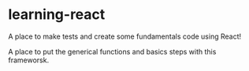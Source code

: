 # learning-react
A place to make tests and create some fundamentals code using React!

A place to put the generical functions and basics steps with this frameworsk.